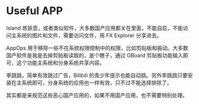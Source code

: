 # Useful APP

Island 炼妖壶，或者类似软件，大多数国产应用都关在里面，不能自启，不能访问主系统的图片和文件，需要访问文件，用 FX Explorer 分享进去。

AppOps 用于移除一些不在系统权限控制中的权限，比如剪贴板和振动。大多数国产软件是我是去掉剪贴板读取的，是个瞎子，通过 GBoard 剪贴板功能输入即可，这个功能主系统和分身系统共享内容。

李跳跳，简单有效跳过广告，Bilibili 的青少年提示也能自动跳。另外李跳跳只要安装在主系统即可，分身系统的应用也一样有效，只不过不能选择排除了。

其实都是来规范这些恶心国产应用的，如果不用国产应用，也不需要特别处理。
